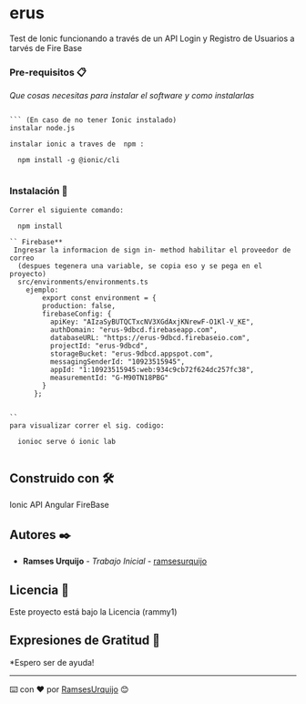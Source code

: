 # erus

Test de Ionic funcionando a través de un API
Login y Registro de Usuarios a tarvés de Fire Base


### Pre-requisitos 📋

_Que cosas necesitas para instalar el software y como instalarlas_

```Tener una base de datos en firebase con permisos de crear con correos

``` (En caso de no tener Ionic instalado)
instalar node.js 

instalar ionic a traves de  npm :

  npm install -g @ionic/cli
  
```

### Instalación 🔧


```
Correr el siguiente comando:

  npm install
  
`` Firebase**
 Ingresar la informacion de sign in- method habilitar el proveedor de correo
  (despues tegenera una variable, se copia eso y se pega en el proyecto)
  src/environments/environments.ts
    ejemplo:
        export const environment = {
        production: false,
        firebaseConfig: {
          apiKey: "AIzaSyBUTQCTxcNV3XGdAxjKNrewF-O1Kl-V_KE",
          authDomain: "erus-9dbcd.firebaseapp.com",
          databaseURL: "https://erus-9dbcd.firebaseio.com",
          projectId: "erus-9dbcd",
          storageBucket: "erus-9dbcd.appspot.com",
          messagingSenderId: "10923515945",
          appId: "1:10923515945:web:934c9cb72f624dc257fc38",
          measurementId: "G-M90TN18PBG"
        }
      };


``
para visualizar correr el sig. codigo:

  ionioc serve ó ionic lab
  
```

## Construido con 🛠️

Ionic
API
Angular
FireBase

## Autores ✒️

* **Ramses Urquijo** - *Trabajo Inicial* - [ramsesurquijo](https://github.com/RammyVasquez)

## Licencia 📄

Este proyecto está bajo la Licencia (rammy1) 

## Expresiones de Gratitud 🎁

*Espero ser de ayuda!



---
⌨️ con ❤️ por [RamsesUrquijo](https://github.com/RammyVasquez) 😊
